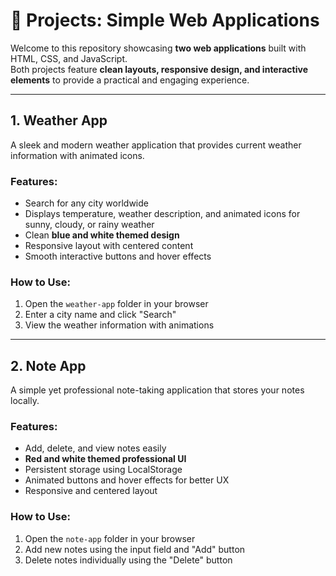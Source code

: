 # 🌟 Projects: Simple Web Applications

Welcome to this repository showcasing **two web applications** built with HTML, CSS, and JavaScript.  
Both projects feature **clean layouts, responsive design, and interactive elements** to provide a practical and engaging experience.

---

## 1. Weather App

A sleek and modern weather application that provides current weather information with animated icons.

### Features:
- Search for any city worldwide
- Displays temperature, weather description, and animated icons for sunny, cloudy, or rainy weather
- Clean **blue and white themed design**
- Responsive layout with centered content
- Smooth interactive buttons and hover effects

### How to Use:
1. Open the `weather-app` folder in your browser
2. Enter a city name and click "Search"
3. View the weather information with animations

---

## 2. Note App

A simple yet professional note-taking application that stores your notes locally.

### Features:
- Add, delete, and view notes easily
- **Red and white themed professional UI**
- Persistent storage using LocalStorage
- Animated buttons and hover effects for better UX
- Responsive and centered layout

### How to Use:
1. Open the `note-app` folder in your browser
2. Add new notes using the input field and "Add" button
3. Delete notes individually using the "Delete" button
